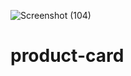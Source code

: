 ![Screenshot (104)](https://user-images.githubusercontent.com/78584267/116909924-800c6300-ac62-11eb-8b3e-2ed035b3d9b5.png)
# product-card



